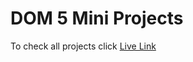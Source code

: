 # DOM 5 Mini Projects

To check all projects click [Live Link](https://itsankitpatel.github.io/5-DOM-MiniProjects/)